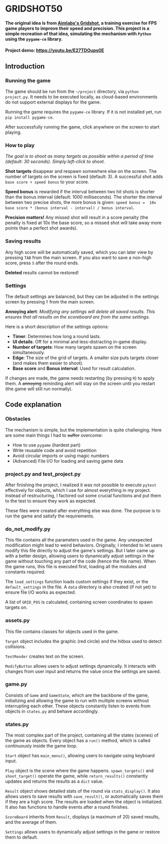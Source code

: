 # GRIDSHOT50

#### **The original idea is from [Aimlabs's Gridshot](https://www.youtube.com/watch?v=eIKA8XQ4p_Q), a training exercise for FPS game players to improve their speed and precision. This project is a simple recreation of that idea, simulating the mechanism with `Python` using the `pygame-ce` library.**
#### Project demo: <https://youtu.be/E27TDOups0E>

## Introduction

### Running the game
The game should be run from the `~/project` directory, via `python project.py`. It needs to be executed locally, as cloud-based environments do not support external displays for the game.

Running the game requires the `pygame-ce` library. If it is not installed yet, run `pip install pygame-ce`.

After successfully running the game, click anywhere on the screen to start playing.

### How to play
*The goal is to shoot as many targets as possible within a period of time (default: 30 seconds). Simply left-click to shoot.*

**Shot targets** disappear and respawn somewhere else on the screen. The number of targets on the screen is fixed (default: 3). A successful shot adds `base score + speed bonus` to your score.

**Speed bonus** is rewarded if the interval between two hit shots is shorter than the bonus interval (default: 1000 milliseconds). The shorter the interval between two precise shots, the more bonus is given: `speed bonus =  10x base score * (bonus interval - interval) / bonus interval`.

**Precision matters!** Any missed shot will result in a score penalty (the penalty is fixed at 10x the base score, so a missed shot will take away more points than a perfect shot awards).

### Saving results
Any high score will be automatically saved, which you can later view by pressing `TAB` from the main screen. If you also want to save a non-high score, press `S` after the round ends.

**Deleted** results cannot be restored!

### Settings
The default settings are balanced, but they can be adjusted in the settings screen by pressing `T` from the main screen.

**Annoying alert**: _Modifying any settings will delete all saved results. This ensures that all results on the scoreboard are from the same settings._

Here is a short description of the settings options:
- **Timer**: Determines how long a round lasts.
- **UI details**: Off for a minimal and less-distracting in-game display.
- **Number of targets**: How many targets spawn on the screen simultaneously.
- **Edge**: The size of the grid of targets. A smaller size puts targets closer (and makes them easier to shoot).
- **Base score** and **Bonus interval**: Used for result calculation.

If changes are made, the game needs restarting (by pressing `R`) to apply them. A ~~annoying~~ reminding alert will stay on the screen until you restart (the game will still run normally).

## Code explanation

### Obstacles
The mechanism is simple, but the implementation is quite challenging. Here are some main things I had to ~~suffer~~ overcome:
- How to use `pygame` (hardest part)
- Write reusable code and avoid repetition
- Avoid circular imports or using magic numbers
- (Advanced) File I/O for loading and saving game data

### project.py and test_project.py
After finishing the project, I realized it was not possible to execute `pytest` effectively for objects, which I use for almost everything in my project. Instead of restructuring, I factored out some crucial functions and put them to the test to ensure they work as expected.

These files were created after everything else was done. The purpose is to run the game and satisfy the requirements.

### do_not_modify.py
This file contains all the parameters used in the game. Any unexpected modification might lead to weird behaviors. Originally, I intended to let users modify this file directly to adjust the game's settings. But I later came up with a better design, allowing users to dynamically adjust settings in the game without touching any part of the code (hence the file name). When the game runs, this file is executed first, loading all the modules and constants required.

The `load_settings` function loads custom settings if they exist, or the `default_settings` in the file. A `data` directory is also created (if not yet) to ensure file I/O works as expected.

A list of `GRID_POS` is calculated, containing screen coordinates to spawn targets on.

### assets.py
This file contains classes for objects used in the game.

`Target` object includes the graphic (red circle) and the hitbox used to detect collisions.

`TextRender` creates text on the screen.

`ModifyButton` allows users to adjust settings dynamically. It interacts with changes from user input and returns the value once the settings are saved.

### game.py
Consists of `Game` and `GameState`, which are the backbone of the game, initializing and allowing the game to run with multiple screens without interrupting each other. These objects constantly listen to events from objects in `states.py` and behave accordingly.

### states.py
The most complex part of the project, containing all the states (scenes) of the game as objects. Every object has a `run()` method, which is called continuously inside the game loop.

`Start` object has `main_menu()`, allowing users to navigate using keyboard input.

`Play` object is the scene where the game happens. `spawn_targets()` and `shoot_target()` operate the game, while `return_results()` constantly updates and returns the results as a `dict` value.

`Result` object shows detailed stats of the round via `stats_display()`. It also allows users to save results with `save_result()`, or automatically saves them if they are a high score. The results are loaded when the object is initialized. It also has functions to handle events after a round finishes.

`ScoreBoard` inherits from `Result`, displays (a maximum of 20) saved results, and the average of them.

`Settings` allows users to dynamically adjust settings in the game or restore them to default.
